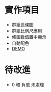 # 實作項目
- 群組長條圖
- 群組比例尺應用
- 條圖數值置中顯示
- 自動配色
- [DEMO](https://htmlpreview.github.io/?https://github.com/LezardYeh/D3js-practice/blob/master/2.group-bar-chart/index.html)

# 待改進
- 0 和 負值 未處理





